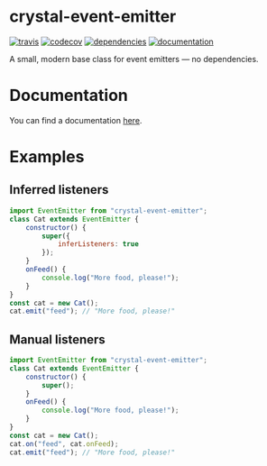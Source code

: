 # crystal-event-emitter

[![travis](https://img.shields.io/travis/kdex/crystal-event-emitter.svg)](https://travis-ci.org/kdex/crystal-event-emitter)
[![codecov](https://img.shields.io/codecov/c/github/kdex/crystal-event-emitter.svg)](https://codecov.io/gh/kdex/crystal-event-emitter)
[![dependencies](https://img.shields.io/david/kdex/crystal-event-emitter.svg)](https://david-dm.org/kdex/crystal-event-emitter)
[![documentation](https://kdex.github.io/crystal-event-emitter/badge.svg)](https://kdex.github.io/crystal-event-emitter)

A small, modern base class for event emitters — no dependencies.
# Documentation
You can find a documentation [here](https://kdex.github.io/crystal-event-emitter).
# Examples
## Inferred listeners
```js
import EventEmitter from "crystal-event-emitter";
class Cat extends EventEmitter {
	constructor() {
		super({
			inferListeners: true
		});
	}
	onFeed() {
		console.log("More food, please!");
	}
}
const cat = new Cat();
cat.emit("feed"); // "More food, please!"
```
## Manual listeners
```js
import EventEmitter from "crystal-event-emitter";
class Cat extends EventEmitter {
	constructor() {
		super();
	}
	onFeed() {
		console.log("More food, please!");
	}
}
const cat = new Cat();
cat.on("feed", cat.onFeed);
cat.emit("feed"); // "More food, please!"
```
